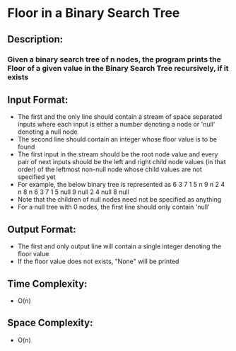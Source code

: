 # Floor in a Binary Search Tree
## Description:
### Given a binary search tree of n nodes, the program prints the Floor of a given value in the Binary Search Tree recursively, if it exists
## Input Format:
* The first and the only line should contain a stream of space separated inputs where each input is either a number denoting a node or 'null' denoting a null node
* The second line should contain an integer whose floor value is to be found
* The first input in the stream should be the root node value and every pair of next inputs should be the left and right child node values (in that order) of the leftmost non-null node whose child values are not specified yet
* For example, the below binary tree is represented as
                                                      6
                                              3               7
                                          1       5       n       9
                                        n   2   4   n           8   n
6 3 7 1 5 null 9 null 2 4 null 8 null
* Note that the children of null nodes need not be specified as anything
* For a null tree with 0 nodes, the first line should only contain 'null'
## Output Format:
* The first and only output line will contain a single integer denoting the floor value
* If the floor value does not exists, "None" will be printed
## Time Complexity: 
* O(n)
## Space Complexity: 
* O(n)